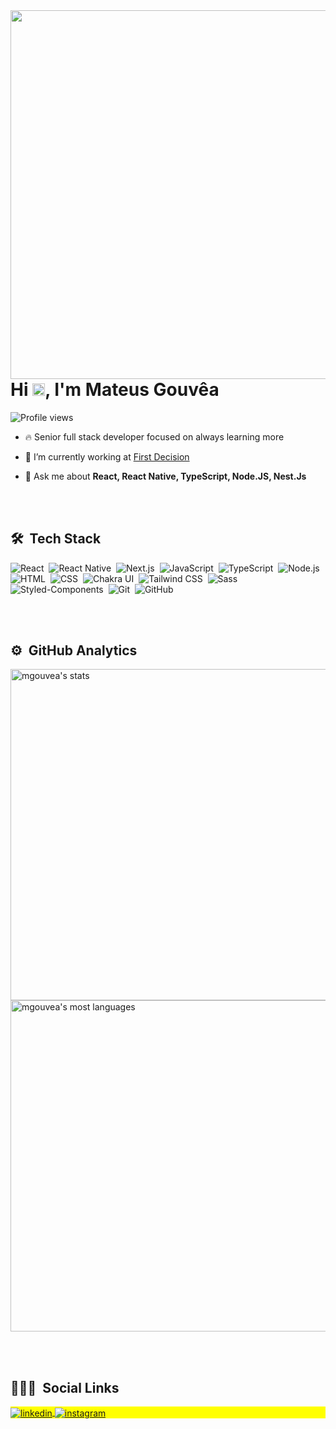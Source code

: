 
<img align="right" height="590em" src="https://raw.githubusercontent.com/gist/mgouvea/47d3fee718e313e463efe011600fa1a6/raw/6cd2962b133152438ec6d691d321ffbc342d2de8/githubcard.svg"/>
<h1 align="left">Hi <img src="https://raw.githubusercontent.com/kaueMarques/kaueMarques/master/hi.gif" width="20px">, I'm Mateus Gouvêa</h1>
<p align="left"> <img src="https://komarev.com/ghpvc/?username=mgouvea&color=blue" alt="Profile views" /> </p>

- 🔥 Senior full stack developer focused on always learning more

- 🔭 I’m currently working at [First Decision](https://www.firstdecision.com.br/)

- 💬 Ask me about **React, React Native, TypeScript, Node.JS, Nest.Js**

<br><br>

## 🛠 &nbsp;Tech Stack

![React](https://img.shields.io/badge/-React-05122A?style=flat&logo=react)&nbsp;
![React Native](https://img.shields.io/badge/-React%20Native-05122A?style=flat&logo=react)&nbsp;
![Next.js](https://img.shields.io/badge/-Next.js-05122A?style=flat&logo=next.js)&nbsp;
![JavaScript](https://img.shields.io/badge/-JavaScript-05122A?style=flat&logo=javascript)&nbsp;
![TypeScript](https://img.shields.io/badge/-TypeScript-05122A?style=flat&logo=typescript)&nbsp;
![Node.js](https://img.shields.io/badge/-Node.js-05122A?style=flat&logo=node.js)&nbsp;
![HTML](https://img.shields.io/badge/-HTML-05122A?style=flat&logo=HTML5)&nbsp;
![CSS](https://img.shields.io/badge/-CSS-05122A?style=flat&logo=CSS3&logoColor=1572B6)&nbsp;
![Chakra UI](https://img.shields.io/badge/-Chakra%20UI-05122A?style=flat&logo=chakraui)&nbsp;
![Tailwind CSS](https://img.shields.io/badge/-Tailwind%20CSS-05122A?style=flat&logo=tailwindcss)&nbsp;
![Sass](https://img.shields.io/badge/-Sass-05122A?style=flat&logo=sass)&nbsp;
![Styled-Components](https://img.shields.io/badge/-Styled%20Components-05122A?style=flat&logo=styledcomponents)&nbsp;
![Git](https://img.shields.io/badge/-Git-05122A?style=flat&logo=git)&nbsp;
![GitHub](https://img.shields.io/badge/-GitHub-05122A?style=flat&logo=github)&nbsp;


<br><br>

## ⚙️ &nbsp;GitHub Analytics

<p align="left">
<img width="530em" src="https://github-readme-stats.vercel.app/api?username=mgouvea&show_icons=true&theme=vision-friendly-dark" alt="mgouvea's stats"/>
<img width="530em" src="https://github-readme-stats.vercel.app/api/top-langs/?username=mgouvea&layout=compact&theme=vision-friendly-dark" alt="mgouvea's most languages"/>
</p>

<br><br>

## 👨🏽‍🦲 &nbsp;Social Links

<p align="left" style="background:yellow">
<a href="https://linkedin.com/in/mgouvea" target="_blank">
  <img align="center" src="https://img.shields.io/badge/-mgouvea-05122A?style=flat&logo=linkedin" alt="linkedin"/>
</a>
<a href="https://instagram.com/mgouvea_" target="_blank">
 <img align="center" src="https://img.shields.io/badge/-mgouvea__-05122A?style=flat&logo=instagram" alt="instagram"/>
</a>

</p>


<!--
**mgouvea/mgouvea** is a ✨ _special_ ✨ repository because its `README.md` (this file) appears on your GitHub profile.

Here are some ideas to get you started:

- 👨‍💻 All of my projects are available at [maykbrito.dev](https://maykbrito.dev)

- ▶️ I regularly post videos on [youtube.com/maykbrito](https://youtube.com/maykbrito)



- ⚡ Fun fact **Oneye 😜**

- 🔭 I’m currently working on ...
- 🌱 I’m currently learning ...
- 👯 I’m looking to collaborate on ...
- 🤔 I’m looking for help with ...
- 💬 Ask me about ...
- 📫 How to reach me: ...
- 😄 Pronouns: ...
- ⚡ Fun fact: ...
-->
